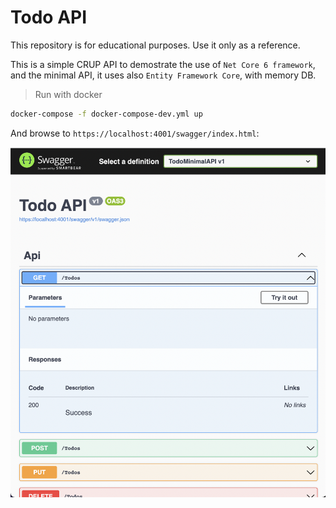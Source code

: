 # Todo API

This repository is for educational purposes. Use it only as a reference.

This is a simple CRUP API to demostrate the use of `Net Core 6 framework`, and the minimal API, it uses also `Entity Framework Core`, with memory DB.

> Run with docker
```bash
docker-compose -f docker-compose-dev.yml up
```
And browse to `https://localhost:4001/swagger/index.html`:

![scrrenshot](./README.assets/ScreenShot.png)
